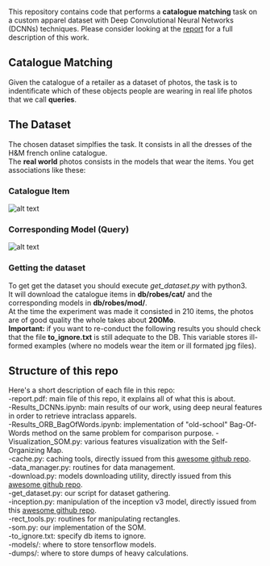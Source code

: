 This repository contains code that performs a **catalogue matching** task on a custom apparel dataset with Deep Convolutional Neural Networks (DCNNs) techniques.
Please consider looking at the [report](https://github.com/tcosmo/dresscode/blob/master/report.pdf) for a full description of this work.
## Catalogue Matching
Given the catalogue of a retailer as a dataset of photos, the task is to indentificate which of these objects people are wearing in 
real life photos that we call **queries**.
## The Dataset
The chosen dataset simplfies the task. It consists in all the dresses of the H&M french online catalogue.    
The **real world** photos consists in the models that wear the items. You get associations like these:
### Catalogue Item
![alt text](old/ex_cat.jpg "An item of the catalogue")
### Corresponding Model (Query)
![alt text](old/ex_mod.jpg "A model wearing it")
### Getting the dataset
To get get the dataset you should execute *get_dataset.py* with python3.   
It will download the catalogue items in **db/robes/cat/** and the corresponding models in **db/robes/mod/**.   
At the time the experiment was made it consisted in 210 items, the photos are of good quality the whole takes about **200Mo**.    
**Important:** if you want to re-conduct the following results you should check that the file **to_ignore.txt** is still 
adequate to the DB. This variable stores ill-formed examples (where no models wear the item or ill formated jpg files).  
## Structure of this repo
Here's a short description of each file in this repo:    
-report.pdf: main file of this repo, it explains all of what this is about.      
-Results_DCNNs.ipynb: main results of our work, using deep neural features in order to retrieve intraclass apparels.      
-Results_ORB_BagOfWords.ipynb: implementation of "old-school" Bag-Of-Words method on the same problem for comparison purpose.
-Visualization_SOM.py: various features visualization with the Self-Organizing Map.     
-cache.py: caching tools, directly issued from this [awesome github repo](https://github.com/Hvass-Labs/TensorFlow-Tutorials).     
-data_manager.py: routines for data management.    
-download.py: models downloading utility, directly issued from this [awesome github repo](https://github.com/Hvass-Labs/TensorFlow-Tutorials).   
-get_dataset.py: our script for dataset gathering.    
-inception.py: manipulation of the inception v3 model, directly issued from this [awesome github repo](https://github.com/Hvass-Labs/TensorFlow-Tutorials).    
-rect_tools.py: routines for manipulating rectangles.     
-som.py: our implementation of the SOM.      
-to_ignore.txt: specify db items to ignore.           
-models/: where to store tensorflow models.     
-dumps/: where to store dumps of heavy calculations.     
